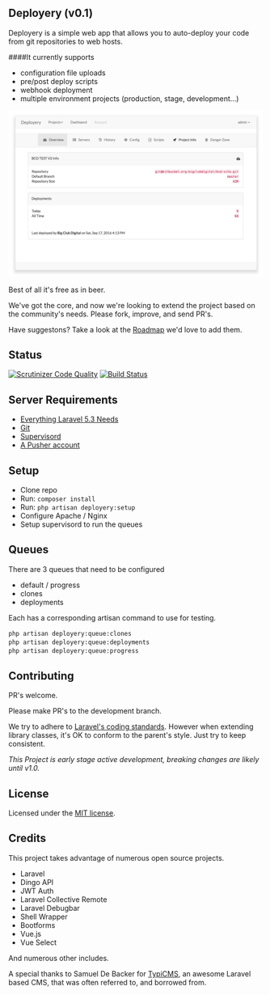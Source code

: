 ## Deployery (v0.1)

Deployery is a simple web app that allows you to auto-deploy your code from git repositories to web hosts.  

####It currently supports

- configuration file uploads
- pre/post deploy scripts
- webhook deployment
- multiple environment projects (production, stage, development...)

![main](./docs/images/project_page.png)

Best of all it's free as in beer. 

We've got the core, and now we're looking to extend the project based on the community's needs. Please fork, improve, and send PR's.
 
Have suggestons? Take a look at the [Roadmap](./docs/roadmap.md) we'd love to add them.

## Status
[![Scrutinizer Code Quality](https://scrutinizer-ci.com/g/eahrold/Deployery/badges/quality-score.png?b=master)](https://scrutinizer-ci.com/g/eahrold/Deployery/?branch=master)
[![Build Status](https://scrutinizer-ci.com/g/eahrold/Deployery/badges/build.png?b=master)](https://scrutinizer-ci.com/g/eahrold/Deployery/build-status/master)


## Server Requirements
- [Everything Laravel 5.3 Needs](https://laravel.com/docs/master)
- [Git](https://git-scm.com)
- [Supervisord](http://supervisord.org)
- [A Pusher account](https://pusher.com)

## Setup

- Clone repo
- Run: `composer install`
- Run: `php artisan deployery:setup`
- Configure Apache / Nginx
- Setup supervisord to run the queues

## Queues
There are 3 queues that need to be configured

- default / progress
- clones
- deployments

Each has a corresponding artisan command to use for testing.

``` bash
php artisan deployery:queue:clones
php artisan deployery:queue:deployments
php artisan deployery:queue:progress
```

## Contributing
PR's welcome. 

Please make PR's to the development branch.

We try to adhere to [Laravel's coding standards](https://laravel.com/docs/5.3/contributions#coding-style). However when extending library classes, it's OK to conform to the parent's style. Just try to keep consistent.

_This Project is early stage active development, breaking changes are likely until v1.0._

## License
Licensed under the [MIT license](http://opensource.org/licenses/MIT).

## Credits
This project takes advantage of numerous open source projects.

- Laravel
- Dingo API
- JWT Auth
- Laravel Collective Remote
- Laravel Debugbar
- Shell Wrapper
- Bootforms
- Vue.js
- Vue Select

And numerous other includes.

A special thanks to Samuel De Backer for [TypiCMS](http://typicms.org), an awesome Laravel based CMS, that was often referred to, and borrowed from.


